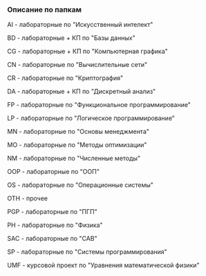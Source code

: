 ### Описание по папкам
AI - лабораторные по "Искусственный интелект"

BD - лабораторные + КП по "Базы данных"

CG - лабораторные + КП по "Компьютерная графика"

CN - лабораторные по "Вычислительные сети"

CR - лабораторные по "Криптография"

DA - лабораторные + КП по "Дискретный анализ"

FP - лабораторные по "Функциональное программирование"

LP - лабораторные по "Логическое программирование"

MN - лабораторные по "Основы менеджмента"

MO - лабораторные по "Методы оптимизации"

NM - лабораторные по "Численные методы"

OOP - лабораторные по "ООП"

OS - лабораторные по "Операционные системы"

OTH - прочее

PGP - лабораторные по "ПГП"

PH - лабораторные по "Физика"

SAC - лабораторные по "САВ"

SP - лабораторные по "Системы программирования"

UMF - курсовой проект по "Уравнения математической физики"
